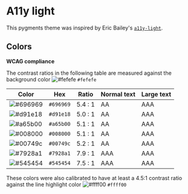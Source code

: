 # A11y light

This pygments theme was inspired by Eric Bailey's [`a11y-light`](https://github.com/ericwbailey/a11y-syntax-highlighting).

## Colors

**WCAG compliance**

The contrast ratios in the following table are measured against the background
color ![#fefefe](https://via.placeholder.com/20/fefefe/fefefe.png) `#fefefe`

| Color                                                        | Hex       | Ratio   | Normal text | Large text |
| ------------------------------------------------------------ | --------- | ------- | ----------- | ---------- |
| ![#696969](https://via.placeholder.com/20/696969/696969.png) | `#696969` | 5.4 : 1 | AA          | AAA        |
| ![#d91e18](https://via.placeholder.com/20/d91e18/d91e18.png) | `#d91e18` | 5.0 : 1 | AA          | AAA        |
| ![#a65b00](https://via.placeholder.com/20/a65b00/a65b00.png) | `#a65b00` | 5.1 : 1 | AA          | AAA        |
| ![#008000](https://via.placeholder.com/20/008000/008000.png) | `#008000` | 5.1 : 1 | AA          | AAA        |
| ![#00749c](https://via.placeholder.com/20/00749c/00749c.png) | `#00749c` | 5.2 : 1 | AA          | AAA        |
| ![#7928a1](https://via.placeholder.com/20/7928a1/7928a1.png) | `#7928a1` | 7.9 : 1 | AAA         | AAA        |
| ![#545454](https://via.placeholder.com/20/545454/545454.png) | `#545454` | 7.5 : 1 | AAA         | AAA        |

These colors were also calibrated to have at least a 4.5:1 contrast ratio
against the line highlight color
![#ffff00](https://via.placeholder.com/20/ffff00/ffff00.png) `#ffff00`
